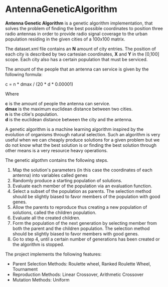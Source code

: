 # AntennaGeneticAlgorithm


<b>Antenna Genetic Algorithm</b> is a genetic algorithm implementation, that solves the problem of finding the best possible coordinates
to position three radio antennas in order to provide radio signal coverage to the urban population residing in the given cities
of a 100x100 matrix.

The dataset.xml file contains an <b>N</b> amount of city entries. The position of each city is described by two cartesian coordinates, 
<b>X</b> and <b>Y</b> in the [0,100] scope. Each city also has a certain population that must be serviced.

The amount of the people that an antenna can service is given by the following formula:

c = n * dmax / (20 * d * 0.00001)

Where 
  
  <b>c</b>    is the amount of people the antenna can service.</br>
  <b>dmax</b> is the maximum euclidean distance between two cities.</br>
  <b>n</b>    is the citie's population.</br>
  <b>d</b>    is the euclidean distance between the city and the antenna.</br>


A genetic algorithm is a machine learning algorithm inspired by the evolution of organisms through natural selection. Such an 
algorithm is very useful when we can cheaply produce solutions for a given problem but we do not know what the best solution is
or finding the best solution through other means is a very resource heavy operations.

The genetic algothm contains the following steps.
<ol>
  <li>Map the solution's parameters (in this case the coordinates of each antenna) into variables called genes</li>
  <li>Randomly produce a starting population of solutions.</li>
  <li>Evaluate each member of the population via an evaluation function.</li>
  <li>Select a subset of the population as parents. The selection method should be slightly biased to favor members of the
      population with good genes.</li>
  <li>Allow the parents to reproduce thus creating a new population of solutions, called the children population.</li>
  <li>Evaluate all the created children.</li>
  <li>Form the population of the next generation by selecting member from both the parent and the children population. The 
      selection method should be slightly biased to favor members with good genes.</li>
  <li>Go to step 4, until a certain number of generations has been created or the algorithm is stopped.</li>    
</ol>

The project implements the following features:
<ul>
  <li>Parent Selection Methods: Roulette wheel, Ranked Roulette Wheel, Tournament</li>
  <li>Reproduction Methods: Linear Crossover, Arithmetic Crossover</li>
  <li>Mutation Methods: Uniform</li>






